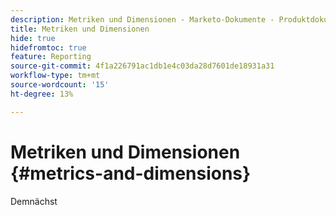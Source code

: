 ```yaml
---
description: Metriken und Dimensionen - Marketo-Dokumente - Produktdokumentation
title: Metriken und Dimensionen
hide: true
hidefromtoc: true
feature: Reporting
source-git-commit: 4f1a226791ac1db1e4c03da28d7601de18931a31
workflow-type: tm+mt
source-wordcount: '15'
ht-degree: 13%

---
```


# Metriken und Dimensionen {#metrics-and-dimensions}

Demnächst
